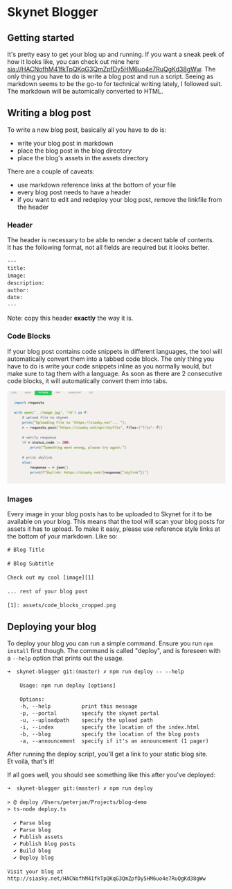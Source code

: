 # Skynet Blogger

## Getting started

It's pretty easy to get your blog up and running. If you want a sneak peek of how it looks like, you can check out mine here [sia://HACNofhM41fkTpQKqG3QmZpfDy5HM6uo4e7RuQgKd38gWw][1]. The only thing you have to do is write a blog post and run a script. Seeing as markdown seems to be the go-to for technical writing lately, I followed suit. The markdown will be automically converted to HTML.

## Writing a blog post

To write a new blog post, basically all you have to do is:
- write your blog post in markdown
- place the blog post in the blog directory
- place the blog's assets in the assets directory

There are a couple of caveats:
- use markdown reference links at the bottom of your file
- every blog post needs to have a header
- if you want to edit and redeploy your blog post, remove the linkfile from the header

### Header

The header is necessary to be able to render a decent table of contents.  
It has the following format, not all fields are required but it looks better.

```bash
---
title:
image:
description:
author:
date:
---
```

Note: copy this header **exactly** the way it is.

### Code Blocks

If your blog post contains code snippets in different languages, the tool will automatically convert them into a tabbed code block. The only thing you have to do is write your code snippets inline as you normally would, but make sure to tag them with a language. As soon as there are 2 consecutive code blocks, it will automatically convert them into tabs.

![code blocks][2]

### Images

Every image in your blog posts has to be uploaded to Skynet for it to be available on your blog. This means that the tool will scan your blog posts for assets it has to upload. To make it easy, please use reference style links at the bottom of your markdown. Like so:
```
# Blog Title

# Blog Subtitle

Check out my cool [image][1]

... rest of your blog post

[1]: assets/code_blocks_cropped.png
```

## Deploying your blog

To deploy your blog you can run a simple command. Ensure you run `npm install` first though.
The command is called "deploy", and is foreseen with a `--help` option that prints out the usage.

```
➜  skynet-blogger git:(master) ✗ npm run deploy -- --help

    Usage: npm run deploy [options]

    Options:
    -h, --help          print this message
    -p, --portal        specify the skynet portal
    -u, --uploadpath    specify the upload path
    -i, --index         specify the location of the index.html
    -b, --blog          specify the location of the blog posts
    -a, --announcement  specify if it's an announcement (1 pager)
```

After running the deploy script, you'll get a link to your static blog site.  
Et voilà, that's it!

If all goes well, you should see something like this after you've deployed:

```
➜  skynet-blogger git:(master) ✗ npm run deploy

> @ deploy /Users/peterjan/Projects/blog-demo
> ts-node deploy.ts

  ✔ Parse blog
  ✔ Parse blog
  ✔ Publish assets
  ✔ Publish blog posts
  ✔ Build blog
  ✔ Deploy blog

Visit your blog at http://siasky.net/HACNofhM41fkTpQKqG3QmZpfDy5HM6uo4e7RuQgKd38gWw
```

[1]: http://siasky.net/HACNofhM41fkTpQKqG3QmZpfDy5HM6uo4e7RuQgKd38gWw
[2]: assets/code_blocks_cropped.png